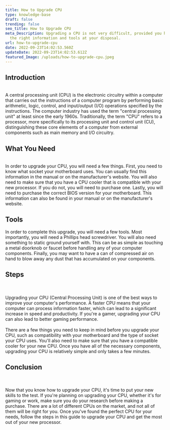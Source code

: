 ```yaml
---
title: How to Upgrade CPU
type: knowledge-base
draft: false
trending: false
seo_title: How to Upgrade CPU
meta_Description: Upgrading a CPU is not very difficult, provided you have all
  the right information and tools at your disposal.
url: how-to-upgrade-cpu
date: 2022-09-23T14:02:53.560Z
updateDate: 2022-09-23T14:02:53.612Z
featured_Image: /uploads/how-to-upgrade-cpu.jpeg
---
```

## Introduction

\
A central processing unit (CPU) is the electronic circuitry within a computer that carries out the instructions of a computer program by performing basic arithmetic, logic, control, and input/output (I/O) operations specified by the instructions. The computer industry has used the term "central processing unit" at least since the early 1960s. Traditionally, the term "CPU" refers to a processor, more specifically to its processing unit and control unit (CU), distinguishing these core elements of a computer from external components such as main memory and I/O circuitry.



## What You Need

\
In order to upgrade your CPU, you will need a few things. First, you need to know what socket your motherboard uses. You can usually find this information in the manual or on the manufacturer's website. You will also need to make sure that you have a CPU cooler that is compatible with your new processor. If you do not, you will need to purchase one. Lastly, you will need to purchase the correct BIOS version for your motherboard. This information can also be found in your manual or on the manufacturer's website.



## Tools



In order to complete this upgrade, you will need a few tools. Most importantly, you will need a Phillips head screwdriver. You will also need something to static ground yourself with. This can be as simple as touching a metal doorknob or faucet before handling any of your computer components. Finally, you may want to have a can of compressed air on hand to blow away any dust that has accumulated on your components.



## Steps

\
\
Upgrading your CPU (Central Processing Unit) is one of the best ways to improve your computer's performance. A faster CPU means that your computer can process information faster, which can lead to a significant increase in speed and productivity. If you're a gamer, upgrading your CPU can also lead to better gaming performance.\
\
There are a few things you need to keep in mind before you upgrade your CPU, such as compatibility with your motherboard and the type of socket your CPU uses. You'll also need to make sure that you have a compatible cooler for your new CPU. Once you have all of the necessary components, upgrading your CPU is relatively simple and only takes a few minutes.



## Conclusion

\
\
Now that you know how to upgrade your CPU, it's time to put your new skills to the test. If you're planning on upgrading your CPU, whether it's for gaming or work, make sure you do your research before making a purchase. There are a lot of different CPUs on the market, and not all of them will be right for you. Once you've found the perfect CPU for your needs, follow the steps in this guide to upgrade your CPU and get the most out of your new processor.